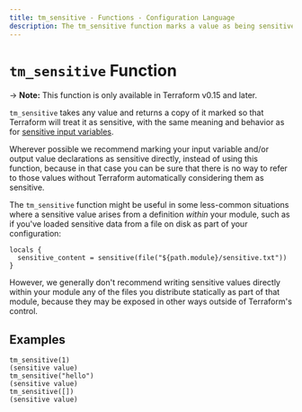 ```yaml
---
title: tm_sensitive - Functions - Configuration Language
description: The tm_sensitive function marks a value as being sensitive.
---
```


# `tm_sensitive` Function

-> **Note:** This function is only available in Terraform v0.15 and later.

`tm_sensitive` takes any value and returns a copy of it marked so that Terraform
will treat it as sensitive, with the same meaning and behavior as for
[sensitive input variables](https://developer.hashicorp.com/terraform/language/values/variables#suppressing-values-in-cli-output).

Wherever possible we recommend marking your input variable and/or output value
declarations as sensitive directly, instead of using this function, because in
that case you can be sure that there is no way to refer to those values without
Terraform automatically considering them as sensitive.

The `tm_sensitive` function might be useful in some less-common situations where a
sensitive value arises from a definition _within_ your module, such as if you've
loaded sensitive data from a file on disk as part of your configuration:

```
locals {
  sensitive_content = sensitive(file("${path.module}/sensitive.txt"))
}
```

However, we generally don't recommend writing sensitive values directly within
your module any of the files you distribute statically as part of that module,
because they may be exposed in other ways outside of Terraform's control.

## Examples

```
tm_sensitive(1)
(sensitive value)
tm_sensitive("hello")
(sensitive value)
tm_sensitive([])
(sensitive value)
```
